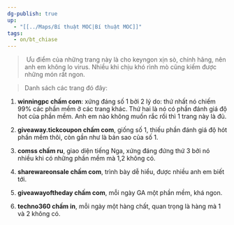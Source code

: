```yaml
---
dg-publish: true
up:
  - "[[../Maps/Bí thuật MOC|Bí thuật MOC]]"
tags:
  - on/bt_chiase
---
```


>  Ưu điểm của những trang này là cho keyngon xịn sò, chính hãng, nên anh em không lo virus. Nhiều khi chịu khó rình mò cũng kiếm được những món rất ngon.

> Danh sách các trang đó đây:

1. **winningpc chấm com**: xứng đáng số 1 bởi 2 lý do: thứ nhất nó chiếm 99% các phần mềm ở các trang khác. Thứ hai là nó có phần đánh giá độ hot của phần mềm. Anh em nào không muốn rắc rối thì 1 trang này là đủ.
    
2. **giveaway.tickcoupon chấm com**, giống số 1, thiếu phần đánh giá độ hót phần mềm thôi, còn gần như là bản sao của số 1.
    
3. **comss chấm ru**, giao diện tiếng Nga, xứng đáng đứng thứ 3 bởi nó nhiều khi có những phần mềm mà 1,2 không có.
    
4. **sharewareonsale chấm com**, trình bày dễ hiểu, được nhiều anh em biết tới.
    
5. **giveawayoftheday chấm com**, mỗi ngày GA một phần mềm, khá ngon.
    
6. **techno360 chấm in**, mỗi ngày một hàng chất, quan trọng là hàng mà 1 và 2 không có.
